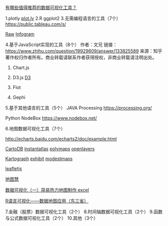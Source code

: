 
[有哪些值得推荐的数据可视化工具？](https://www.zhihu.com/question/19929609)

1.plotly
[plot.ly](https://plot.ly/r/#basic-charts)
2.R ggplot2
3.无需编程语言的工具（7个）
https://public.tableau.com/s/

[Raw](http://rawgraphs.io/)
[Infogram]()


4.基于JavaScript实现的工具（8个）
作者：文兄
链接：https://www.zhihu.com/question/19929609/answer/133825589
来源：知乎
著作权归作者所有。商业转载请联系作者获得授权，非商业转载请注明出处。

01. Chart.js

02. D3.js
[D3](https://d3js.org/)

07. Flot
08. Gephi

5.基于其他语言的工具（5个）
JAVA Processing https://processing.org/

Python  NodeBox  https://www.nodebox.net/


6.地图数据可视化工具（7个）

http://echarts.baidu.com/echarts2/doc/example.html

[CartoDB](https://carto.com/)
[instantatlas](http://www.instantatlas.com/)
[polymaps](http://polymaps.org/)
[openlayers](http://openlayers.org/)

[Kartograph](http://kartograph.org/)
[exhibit](http://www.simile-widgets.org/exhibit/)
[modestmaps](http://modestmaps.com/)

[leafletjs](http://leafletjs.com/)


[地图慧](http://www.dituhui.com/)


[数据可视化（一）简易热力地图制作 excel](https://zhuanlan.zhihu.com/p/21603366)

[R语言可视化——数据地图应用（东三省）](https://zhuanlan.zhihu.com/p/25933368)



7.金融（股票）数据可视化工具（2个）
8.时间轴数据可视化工具（2个）
9.函数与公式数据可视化工具（2个）
10.其他（3个）























